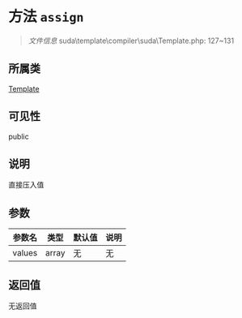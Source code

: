 # 方法 `assign`

> *文件信息* suda\template\compiler\suda\Template.php: 127~131

## 所属类 

[Template](../Template.md)

## 可见性

public

## 说明

直接压入值

## 参数


| 参数名 | 类型 | 默认值 | 说明 |
|--------|-----|-------|-------|
| values |  array | 无 | 无 |



## 返回值

无返回值
